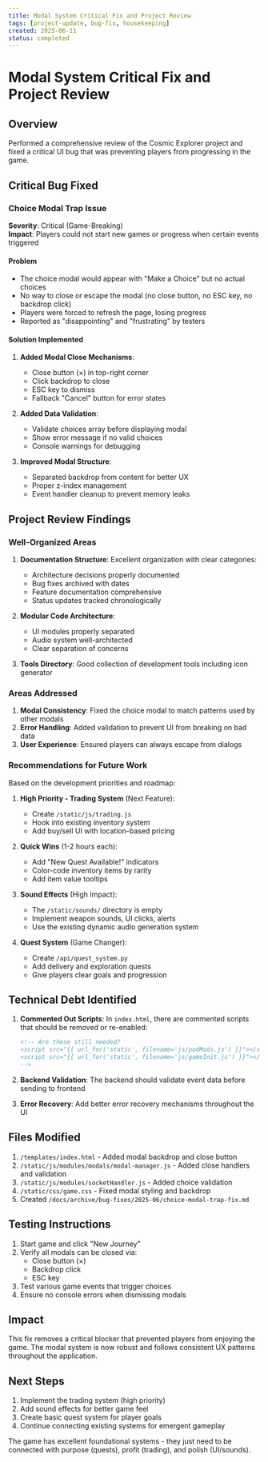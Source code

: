 ```yaml
---
title: Modal System Critical Fix and Project Review
tags: [project-update, bug-fix, housekeeping]
created: 2025-06-11
status: completed
---
```


# Modal System Critical Fix and Project Review

## Overview

Performed a comprehensive review of the Cosmic Explorer project and fixed a critical UI bug that was preventing players from progressing in the game.

## Critical Bug Fixed

### Choice Modal Trap Issue
**Severity**: Critical (Game-Breaking)  
**Impact**: Players could not start new games or progress when certain events triggered

#### Problem
- The choice modal would appear with "Make a Choice" but no actual choices
- No way to close or escape the modal (no close button, no ESC key, no backdrop click)
- Players were forced to refresh the page, losing progress
- Reported as "disappointing" and "frustrating" by testers

#### Solution Implemented
1. **Added Modal Close Mechanisms**:
   - Close button (×) in top-right corner
   - Click backdrop to close
   - ESC key to dismiss
   - Fallback "Cancel" button for error states

2. **Added Data Validation**:
   - Validate choices array before displaying modal
   - Show error message if no valid choices
   - Console warnings for debugging

3. **Improved Modal Structure**:
   - Separated backdrop from content for better UX
   - Proper z-index management
   - Event handler cleanup to prevent memory leaks

## Project Review Findings

### Well-Organized Areas
1. **Documentation Structure**: Excellent organization with clear categories:
   - Architecture decisions properly documented
   - Bug fixes archived with dates
   - Feature documentation comprehensive
   - Status updates tracked chronologically

2. **Modular Code Architecture**: 
   - UI modules properly separated
   - Audio system well-architected
   - Clear separation of concerns

3. **Tools Directory**: Good collection of development tools including icon generator

### Areas Addressed
1. **Modal Consistency**: Fixed the choice modal to match patterns used by other modals
2. **Error Handling**: Added validation to prevent UI from breaking on bad data
3. **User Experience**: Ensured players can always escape from dialogs

### Recommendations for Future Work

Based on the development priorities and roadmap:

1. **High Priority - Trading System** (Next Feature):
   - Create `/static/js/trading.js`
   - Hook into existing inventory system
   - Add buy/sell UI with location-based pricing

2. **Quick Wins** (1-2 hours each):
   - Add "New Quest Available!" indicators
   - Color-code inventory items by rarity
   - Add item value tooltips

3. **Sound Effects** (High Impact):
   - The `/static/sounds/` directory is empty
   - Implement weapon sounds, UI clicks, alerts
   - Use the existing dynamic audio generation system

4. **Quest System** (Game Changer):
   - Create `/api/quest_system.py`
   - Add delivery and exploration quests
   - Give players clear goals and progression

## Technical Debt Identified

1. **Commented Out Scripts**: In `index.html`, there are commented scripts that should be removed or re-enabled:
   ```html
   <!-- Are these still needed? 
   <script src="{{ url_for('static', filename='js/podMods.js') }}"></script>
   <script src="{{ url_for('static', filename='js/gameInit.js') }}"></script>
   -->
   ```

2. **Backend Validation**: The backend should validate event data before sending to frontend

3. **Error Recovery**: Add better error recovery mechanisms throughout the UI

## Files Modified

1. `/templates/index.html` - Added modal backdrop and close button
2. `/static/js/modules/modals/modal-manager.js` - Added close handlers and validation
3. `/static/js/modules/socketHandler.js` - Added choice validation
4. `/static/css/game.css` - Fixed modal styling and backdrop
5. Created `/docs/archive/bug-fixes/2025-06/choice-modal-trap-fix.md`

## Testing Instructions

1. Start game and click "New Journey"
2. Verify all modals can be closed via:
   - Close button (×)
   - Backdrop click
   - ESC key
3. Test various game events that trigger choices
4. Ensure no console errors when dismissing modals

## Impact

This fix removes a critical blocker that prevented players from enjoying the game. The modal system is now robust and follows consistent UX patterns throughout the application.

## Next Steps

1. Implement the trading system (high priority)
2. Add sound effects for better game feel
3. Create basic quest system for player goals
4. Continue connecting existing systems for emergent gameplay

The game has excellent foundational systems - they just need to be connected with purpose (quests), profit (trading), and polish (UI/sounds).
